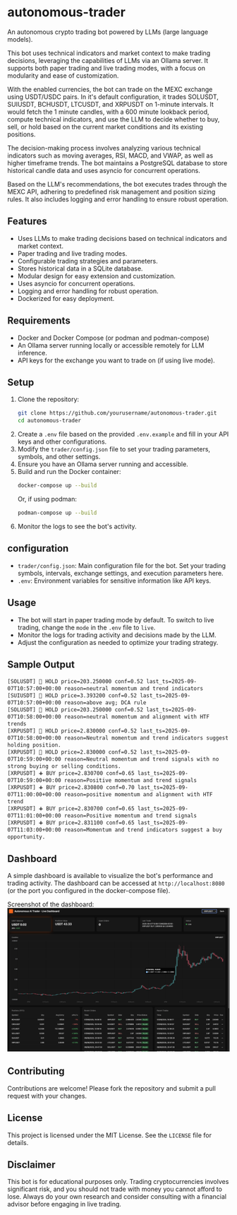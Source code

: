 # autonomous-trader
An autonomous crypto trading bot powered by LLMs (large language models).

This bot uses technical indicators and market context to make trading decisions, leveraging the capabilities of LLMs via an Ollama server. It supports both paper trading and live trading modes, with a focus on modularity and ease of customization.

With the enabled currencies, the bot can trade on the MEXC exchange using USDT/USDC pairs. In it's default configuration, it trades SOLUSDT, SUIUSDT, BCHUSDT, LTCUSDT, and XRPUSDT on 1-minute intervals.  It would fetch the 1 minute candles, with a 600 minute lookback period, compute technical indicators, and use the LLM to decide whether to buy, sell, or hold based on the current market conditions and its existing positions.

The decision-making process involves analyzing various technical indicators such as moving averages, RSI, MACD, and VWAP, as well as higher timeframe trends. The bot maintains a PostgreSQL database to store historical candle data and uses asyncio for concurrent operations.

Based on the LLM's recommendations, the bot executes trades through the MEXC API, adhering to predefined risk management and position sizing rules. It also includes logging and error handling to ensure robust operation.

## Features
- Uses LLMs to make trading decisions based on technical indicators and market context.
- Paper trading and live trading modes.
- Configurable trading strategies and parameters.
- Stores historical data in a SQLite database.
- Modular design for easy extension and customization.
- Uses asyncio for concurrent operations.
- Logging and error handling for robust operation.
- Dockerized for easy deployment.

## Requirements
- Docker and Docker Compose (or podman and podman-compose)
- An Ollama server running locally or accessible remotely for LLM inference.
- API keys for the exchange you want to trade on (if using live mode).

## Setup
1. Clone the repository:
   ```bash
   git clone https://github.com/yourusername/autonomous-trader.git
   cd autonomous-trader
   ```
2. Create a `.env` file based on the provided `.env.example` and fill in your API keys and other configurations.
3. Modify the `trader/config.json` file to set your trading parameters, symbols, and other settings.
4. Ensure you have an Ollama server running and accessible.
5. Build and run the Docker container:
   ```bash
   docker-compose up --build
   ```
   Or, if using podman:
   ```bash
   podman-compose up --build
   ```
6. Monitor the logs to see the bot's activity.

## configuration
- `trader/config.json`: Main configuration file for the bot. Set your trading symbols, intervals, exchange settings, and execution parameters here.
- `.env`: Environment variables for sensitive information like API keys.

## Usage
- The bot will start in paper trading mode by default. To switch to live trading, change the `mode` in the `.env` file to `live`.
- Monitor the logs for trading activity and decisions made by the LLM.
- Adjust the configuration as needed to optimize your trading strategy.

## Sample Output
```
[SOLUSDT] 🔄 HOLD price=203.250000 conf=0.52 last_ts=2025-09-07T10:57:00+00:00 reason=neutral momentum and trend indicators
[SUIUSDT] 🔄 HOLD price=3.393200 conf=0.52 last_ts=2025-09-07T10:57:00+00:00 reason=above avg; DCA rule
[SOLUSDT] 🔄 HOLD price=203.250000 conf=0.52 last_ts=2025-09-07T10:58:00+00:00 reason=neutral momentum and alignment with HTF trends
[XRPUSDT] 🔄 HOLD price=2.830000 conf=0.52 last_ts=2025-09-07T10:58:00+00:00 reason=Neutral momentum and trend indicators suggest holding position.
[XRPUSDT] 🔄 HOLD price=2.830000 conf=0.52 last_ts=2025-09-07T10:59:00+00:00 reason=Neutral momentum and trend signals with no strong buying or selling conditions.
[XRPUSDT] ➕ BUY price=2.830700 conf=0.65 last_ts=2025-09-07T10:59:00+00:00 reason=Positive momentum and trend signals
[XRPUSDT] ➕ BUY price=2.830800 conf=0.70 last_ts=2025-09-07T11:00:00+00:00 reason=positive momentum and alignment with HTF trend
[XRPUSDT] ➕ BUY price=2.830700 conf=0.65 last_ts=2025-09-07T11:01:00+00:00 reason=Positive momentum and trend signals
[XRPUSDT] ➕ BUY price=2.831100 conf=0.65 last_ts=2025-09-07T11:03:00+00:00 reason=Momentum and trend indicators suggest a buy opportunity.
```

## Dashboard
A simple dashboard is available to visualize the bot's performance and trading activity.
The dashboard can be accessed at `http://localhost:8080` (or the port you configured in the docker-compose file).

Screenshot of the dashboard:
![Dashboard Screenshot](docs/dashboard_screenshot.png)

## Contributing
Contributions are welcome! Please fork the repository and submit a pull request with your changes.

## License
This project is licensed under the MIT License. See the `LICENSE` file for details.

## Disclaimer
This bot is for educational purposes only. Trading cryptocurrencies involves significant risk, and you should not trade with money you cannot afford to lose. Always do your own research and consider consulting with a financial advisor before engaging in live trading.


